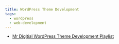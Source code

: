 ```yaml
---
title: WordPress Theme Development
tags:
  - wordpress
  - web-development
---
```


- [Mr Digitial WordPress Theme Development Playlist](https://youtu.be/n3EcEYFgyrQ?si=YYmFfnEP-McOdh5e)